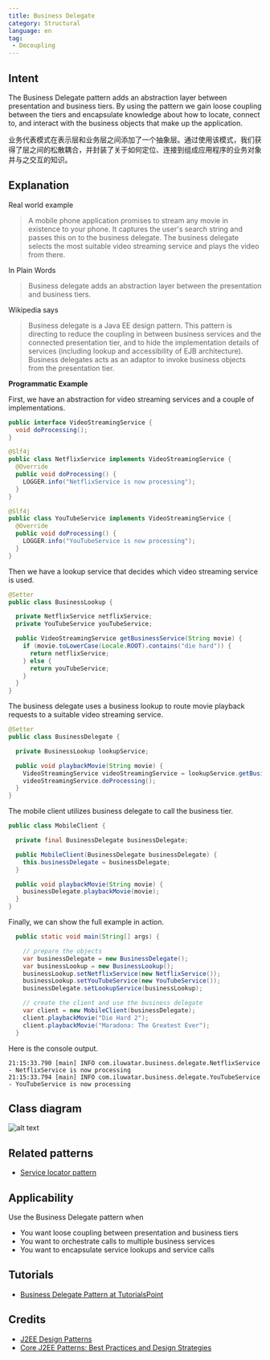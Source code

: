 ```yaml
---
title: Business Delegate
category: Structural
language: en
tag:
 - Decoupling
---
```


## Intent

The Business Delegate pattern adds an abstraction layer between
presentation and business tiers. By using the pattern we gain loose coupling
between the tiers and encapsulate knowledge about how to locate, connect to,
and interact with the business objects that make up the application.

业务代表模式在表示层和业务层之间添加了一个抽象层。通过使用该模式，我们获得了层之间的松散耦合，并封装了关于如何定位、连接到组成应用程序的业务对象并与之交互的知识。

## Explanation

Real world example

> A mobile phone application promises to stream any movie in existence to your phone. It captures
> the user's search string and passes this on to the business delegate. The business delegate
> selects the most suitable video streaming service and plays the video from there.

In Plain Words

> Business delegate adds an abstraction layer between the presentation and business tiers.

Wikipedia says

> Business delegate is a Java EE design pattern. This pattern is directing to reduce the coupling 
> in between business services and the connected presentation tier, and to hide the implementation 
> details of services (including lookup and accessibility of EJB architecture). Business delegates 
> acts as an adaptor to invoke business objects from the presentation tier.

**Programmatic Example**

First, we have an abstraction for video streaming services and a couple of implementations.

```java
public interface VideoStreamingService {
  void doProcessing();
}

@Slf4j
public class NetflixService implements VideoStreamingService {
  @Override
  public void doProcessing() {
    LOGGER.info("NetflixService is now processing");
  }
}

@Slf4j
public class YouTubeService implements VideoStreamingService {
  @Override
  public void doProcessing() {
    LOGGER.info("YouTubeService is now processing");
  }
}
```

Then we have a lookup service that decides which video streaming service is used.

```java
@Setter
public class BusinessLookup {

  private NetflixService netflixService;
  private YouTubeService youTubeService;

  public VideoStreamingService getBusinessService(String movie) {
    if (movie.toLowerCase(Locale.ROOT).contains("die hard")) {
      return netflixService;
    } else {
      return youTubeService;
    }
  }
}
```

The business delegate uses a business lookup to route movie playback requests to a suitable
video streaming service.

```java
@Setter
public class BusinessDelegate {

  private BusinessLookup lookupService;

  public void playbackMovie(String movie) {
    VideoStreamingService videoStreamingService = lookupService.getBusinessService(movie);
    videoStreamingService.doProcessing();
  }
}
```

The mobile client utilizes business delegate to call the business tier.

```java
public class MobileClient {

  private final BusinessDelegate businessDelegate;

  public MobileClient(BusinessDelegate businessDelegate) {
    this.businessDelegate = businessDelegate;
  }

  public void playbackMovie(String movie) {
    businessDelegate.playbackMovie(movie);
  }
}
```

Finally, we can show the full example in action.

```java
  public static void main(String[] args) {

    // prepare the objects
    var businessDelegate = new BusinessDelegate();
    var businessLookup = new BusinessLookup();
    businessLookup.setNetflixService(new NetflixService());
    businessLookup.setYouTubeService(new YouTubeService());
    businessDelegate.setLookupService(businessLookup);

    // create the client and use the business delegate
    var client = new MobileClient(businessDelegate);
    client.playbackMovie("Die Hard 2");
    client.playbackMovie("Maradona: The Greatest Ever");
  }
```

Here is the console output.

```
21:15:33.790 [main] INFO com.iluwatar.business.delegate.NetflixService - NetflixService is now processing
21:15:33.794 [main] INFO com.iluwatar.business.delegate.YouTubeService - YouTubeService is now processing
```

## Class diagram

![alt text](./etc/business-delegate.urm.png "Business Delegate")

## Related patterns

* [Service locator pattern](https://java-design-patterns.com/patterns/service-locator/)

## Applicability

Use the Business Delegate pattern when

* You want loose coupling between presentation and business tiers
* You want to orchestrate calls to multiple business services
* You want to encapsulate service lookups and service calls

## Tutorials

* [Business Delegate Pattern at TutorialsPoint](https://www.tutorialspoint.com/design_pattern/business_delegate_pattern.htm)

## Credits

* [J2EE Design Patterns](https://www.amazon.com/gp/product/0596004273/ref=as_li_tl?ie=UTF8&camp=1789&creative=9325&creativeASIN=0596004273&linkCode=as2&tag=javadesignpat-20&linkId=48d37c67fb3d845b802fa9b619ad8f31)
* [Core J2EE Patterns: Best Practices and Design Strategies](https://www.amazon.com/gp/product/0130648841/ref=as_li_qf_asin_il_tl?ie=UTF8&tag=javadesignpat-20&creative=9325&linkCode=as2&creativeASIN=0130648841&linkId=a0100de2b28c71ede8db1757fb2b5947)
